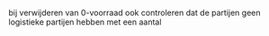 bij verwijderen van 0-voorraad ook controleren dat de partijen geen logistieke partijen hebben met een aantal 